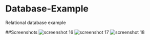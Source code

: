 # Database-Example
Relational database example

##Screenshots
![screenshot 16](https://cloud.githubusercontent.com/assets/21373002/22189196/2080f58e-e0e9-11e6-82e9-4285e89287b1.png)
![screenshot 17](https://cloud.githubusercontent.com/assets/21373002/22189204/2c39c31a-e0e9-11e6-83b2-f3c2f273dbe1.png)
![screenshot 18](https://cloud.githubusercontent.com/assets/21373002/22189210/3a3a47b4-e0e9-11e6-81e7-f7dfdccb53ca.png)
